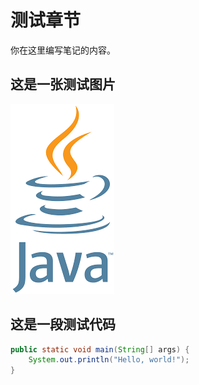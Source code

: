 # 测试章节

你在这里编写笔记的内容。

## 这是一张测试图片

![](res/1.png)

## 这是一段测试代码

```java
public static void main(String[] args) {
    System.out.println("Hello, world!");
}
```